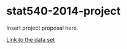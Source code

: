 stat540-2014-project
====================

Insert project proposal here.

[Link to the data set][1]

[1]: http://www.ncbi.nlm.nih.gov/geo/query/acc.cgi?acc=GSE1710 "Link to the data set"
